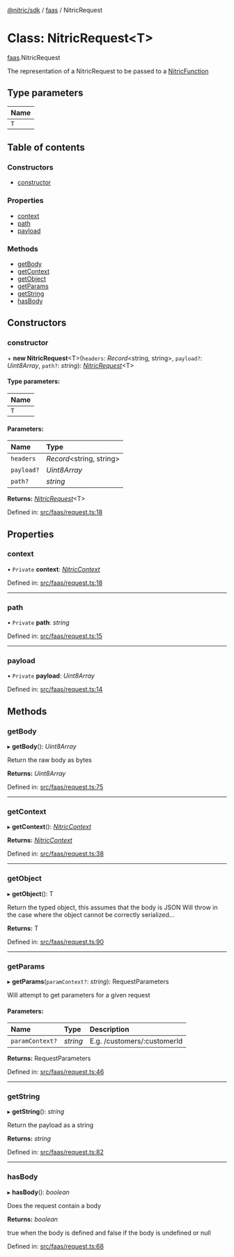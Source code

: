 [@nitric/sdk](../README.md) / [faas](../modules/faas.md) / NitricRequest

# Class: NitricRequest<T\>

[faas](../modules/faas.md).NitricRequest

The representation of a NitricRequest to be passed to a [NitricFunction](../modules/faas.md#nitricfunction)

## Type parameters

Name |
:------ |
`T` |

## Table of contents

### Constructors

- [constructor](faas.nitricrequest.md#constructor)

### Properties

- [context](faas.nitricrequest.md#context)
- [path](faas.nitricrequest.md#path)
- [payload](faas.nitricrequest.md#payload)

### Methods

- [getBody](faas.nitricrequest.md#getbody)
- [getContext](faas.nitricrequest.md#getcontext)
- [getObject](faas.nitricrequest.md#getobject)
- [getParams](faas.nitricrequest.md#getparams)
- [getString](faas.nitricrequest.md#getstring)
- [hasBody](faas.nitricrequest.md#hasbody)

## Constructors

### constructor

\+ **new NitricRequest**<T\>(`headers`: *Record*<string, string\>, `payload?`: *Uint8Array*, `path?`: *string*): [*NitricRequest*](faas.nitricrequest.md)<T\>

#### Type parameters:

Name |
:------ |
`T` |

#### Parameters:

Name | Type |
:------ | :------ |
`headers` | *Record*<string, string\> |
`payload?` | *Uint8Array* |
`path?` | *string* |

**Returns:** [*NitricRequest*](faas.nitricrequest.md)<T\>

Defined in: [src/faas/request.ts:18](https://github.com/nitrictech/node-sdk/blob/6836675/src/faas/request.ts#L18)

## Properties

### context

• `Private` **context**: [*NitricContext*](faas.nitriccontext.md)

Defined in: [src/faas/request.ts:18](https://github.com/nitrictech/node-sdk/blob/6836675/src/faas/request.ts#L18)

___

### path

• `Private` **path**: *string*

Defined in: [src/faas/request.ts:15](https://github.com/nitrictech/node-sdk/blob/6836675/src/faas/request.ts#L15)

___

### payload

• `Private` **payload**: *Uint8Array*

Defined in: [src/faas/request.ts:14](https://github.com/nitrictech/node-sdk/blob/6836675/src/faas/request.ts#L14)

## Methods

### getBody

▸ **getBody**(): *Uint8Array*

Return the raw body as bytes

**Returns:** *Uint8Array*

Defined in: [src/faas/request.ts:75](https://github.com/nitrictech/node-sdk/blob/6836675/src/faas/request.ts#L75)

___

### getContext

▸ **getContext**(): [*NitricContext*](faas.nitriccontext.md)

**Returns:** [*NitricContext*](faas.nitriccontext.md)

Defined in: [src/faas/request.ts:38](https://github.com/nitrictech/node-sdk/blob/6836675/src/faas/request.ts#L38)

___

### getObject

▸ **getObject**(): T

Return the typed object, this assumes that the body is JSON
Will throw in the case where the object cannot be correctly serialized...

**Returns:** T

Defined in: [src/faas/request.ts:90](https://github.com/nitrictech/node-sdk/blob/6836675/src/faas/request.ts#L90)

___

### getParams

▸ **getParams**(`paramContext?`: *string*): RequestParameters

Will attempt to get parameters for a given request

#### Parameters:

Name | Type | Description |
:------ | :------ | :------ |
`paramContext?` | *string* | E.g. /customers/:customerId    |

**Returns:** RequestParameters

Defined in: [src/faas/request.ts:46](https://github.com/nitrictech/node-sdk/blob/6836675/src/faas/request.ts#L46)

___

### getString

▸ **getString**(): *string*

Return the payload as a string

**Returns:** *string*

Defined in: [src/faas/request.ts:82](https://github.com/nitrictech/node-sdk/blob/6836675/src/faas/request.ts#L82)

___

### hasBody

▸ **hasBody**(): *boolean*

Does the request contain a body

**Returns:** *boolean*

true when the body is defined and false if the body is undefined or null

Defined in: [src/faas/request.ts:68](https://github.com/nitrictech/node-sdk/blob/6836675/src/faas/request.ts#L68)
